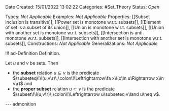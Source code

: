 <br />
<br />

Date Created: 15/01/2022 13:02:22
Categories: #Set_Theory
Status: _Open_

Types: _Not Applicable_
Examples: _Not Applicable_ 
Properties: [[Subset inclusion is transitive]], [[Power set is monotone w.r.t. subsets]], [[Element of set is a subset of its union]], [[Union is monotone w.r.t. subsets]], [[Union with another set is monotone w.r.t. subsets]], [[Intersection is anti-monotone w.r.t. subsets]], [[Intersection with another set is monotone w.r.t. subsets]],
Constructions: _Not Applicable_
Generalizations: _Not Applicable_

!!! ad-Definition Definition.

Let $u$ and $v$ be sets. Then
* the **subset** relation $u\subseteq v$ is the predicate $\subseteq\!\l(u,v\r)\,\colon\!\Leftrightarrow\fa x\l(x\in u\Rightarrow x\in v\r)$ and
* the **proper subset** relation $u\subset v$ is the predicate $\subset\!\l(u,v\r)\,\colon\!\Leftrightarrow u\subseteq v\land u\neq v$.

--- admonition
